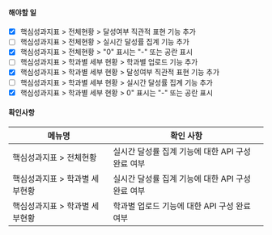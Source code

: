 
#### 해야할 일 

- [x] 핵심성과지표 > 전체현황 > 달성여부 직관적 표현 기능 추가
- [ ] 핵심성과지표 > 전체현황 > 실시간 달성률 집계 기능 추가
- [x] 핵심성과지표 > 전체현황 > "0" 표시는 "-" 또는 공란 표시
- [ ] 핵심성과지표 > 학과별 세부 현황 > 학과별 업로드 기능 추가
- [x] 핵심성과지표 > 학과별 세부 현황 > 달성여부 직관적 표현 기능 추가
- [ ] 핵심성과지표 > 학과별 세부 현황 > 실시간 달성률 집계 기능 추가
- [x] 핵심성과지표 > 학과별 세부 현황 > 0" 표시는 "-" 또는 공란 표시

#### 확인사항
| 메뉴명 | 확인 사항 |
| ---- | ---- |
| 핵심성과지표 > 전체현황 | 실시간 달성률 집계 기능에 대한 API 구성 완료 여부 |
| 핵심성과지표 > 학과별 세부현황 | 실시간 달성률 집계 기능에 대한 API 구성 완료 여부 |
| 핵심성과지표 > 학과별 세부현황 | 학과별 업로드 기능에 대한 API 구성 완료 여부 |
